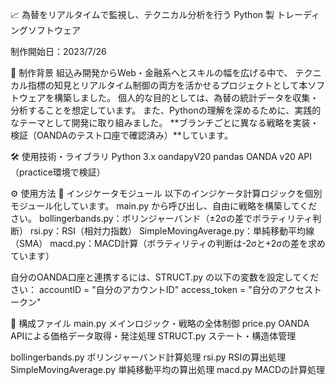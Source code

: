 📈 為替をリアルタイムで監視し、テクニカル分析を行う Python 製 トレーディングソフトウェア

制作開始日：2023/7/26

🧠 制作背景
組込み開発からWeb・金融系へとスキルの幅を広げる中で、
テクニカル指標の知見とリアルタイム制御の両方を活かせるプロジェクトとして本ソフトウェアを構築しました。
個人的な目的としては、為替の統計データを収集・分析することを想定しています。
また、Pythonの理解を深めるために、実践的なテーマとして開発に取り組みました。
**ブランチごとに異なる戦略を実装・検証（OANDAのテスト口座で確認済み）**しています。


🛠️ 使用技術・ライブラリ
Python 3.x
oandapyV20
pandas
OANDA v20 API（practice環境で検証）

⚙️ 使用方法
🔧 インジケータモジュール
以下のインジケータ計算ロジックを個別モジュール化しています。
main.py から呼び出し、自由に戦略を構築してください。
bollingerbands.py：ボリンジャーバンド（±2σの差でボラティリティ判断）
rsi.py：RSI（相対力指数）
SimpleMovingAverage.py：単純移動平均線（SMA）
macd.py：MACD計算（ボラティリティの判断は-2σと+2σの差を求めています）

自分のOANDA口座と連携するには、STRUCT.py の以下の変数を設定してください：
accountID = "自分のアカウントID"
access_token = "自分のアクセストークン"

📁 構成ファイル
main.py	メインロジック・戦略の全体制御
price.py	OANDA APIによる価格データ取得・発注処理
STRUCT.py	ステート・構造体管理

bollingerbands.py	ボリンジャーバンド計算処理
rsi.py	RSIの算出処理
SimpleMovingAverage.py	単純移動平均の算出処理
macd.py	MACDの計算処理
